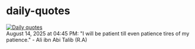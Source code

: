 # daily-quotes
[![Daily quotes](https://github.com/ceepu8/daily-quotes/actions/workflows/daily-quote.yml/badge.svg)](https://github.com/ceepu8/daily-quotes/actions/workflows/daily-quote.yml)<br/>
August 14, 2025 at 04:45 PM: "I will be patient till even patience tires of my patience." - Ali ibn Abi Talib (R.A)
